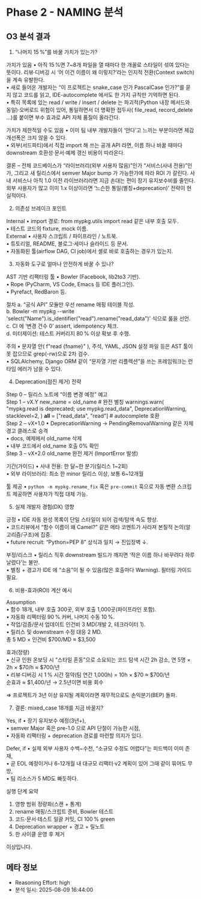 # Phase 2 - NAMING 분석

## O3 분석 결과

1. “나머지 15 %”를 바꿀 가치가 있는가?

가치가 있음
• 아직 15 %면 7~8개 파일을 열 때마다 한 개꼴로 스타일이 섞여 있다는 뜻이다. 리뷰·디버깅 시 ‘어 이건 이름이 왜 이렇지?’라는 인지적 전환(Context switch)을 계속 유발한다.  
• 새로 들어온 개발자는 “이 프로젝트는 snake_case 인가 PascalCase 인가?”를 묻지 않고 코드를 읽고, IDE-autocomplete 에서도 한 가지 규칙만 기억하면 된다.  
• 특히 목록에 있는 read / write / insert / delete 는 파괴적(Python 내장 메서드와 동일)·오버로드 위험이 있어, 통일하면서 더 명확한 접두사( file_read, record_delete …)를 붙이면 부수 효과로 API 자체 품질이 올라간다.

가치가 제한적일 수도 있음
• 이미 팀 내부 개발자들이 ‘안다’고 느끼는 부분이라면 체감 개선폭은 크지 않을 수 있다.  
• 외부(서드파티)에서 직접 import 해 쓰는 공개 API 라면, 이름 하나 바꿀 때마다 downstream 호환성·문서·예제 갱신 비용이 따라온다.  

결론
– 전체 코드베이스가 “라이브러리(외부 사용자 많음)”인가 “서비스(사내 전용)”인가, 그리고 새 릴리스에서 semver Major bump 가 가능한가에 따라 ROI 가 갈린다. 사내 서비스나 아직 1.0 이전 라이브러리라면 지금 손대는 편이 장기 유지보수비를 줄인다. 외부 사용자가 많고 이미 1.x 이상이라면 ‘느슨한 통일(별칭+​deprecation)’ 전략이 현실적이다.

2. 의존성 브레이크 포인트

Internal
• import 경로: from mypkg.utils import read  같은 내부 호출 모두.  
• 테스트 코드의 fixture, mock 이름.  
External
• 사용자 스크립트 / 파이프라인 / 노트북.  
• 튜토리얼, README, 블로그·세미나 슬라이드 등 문서.  
• 자동화된 툴(airflow DAG, CI job)에서 셸로 바로 호출하는 경우가 있는지.  

3. 자동화 도구로 얼마나 안전하게 바꿀 수 있나?

AST 기반 리팩터링 툴
• Bowler (Facebook, lib2to3 기반).  
• Rope (PyCharm, VS Code, Emacs 등 IDE 플러그인).  
• Pyrefact, RedBaron 등.  

절차
a. “공식 API” 모듈만 우선 rename 매핑 테이블 작성.  
b. Bowler ‑m mypkg --write 'select("Name").is_identifier("read").rename("read_data")' 식으로 룰을 선언.  
c. CI 에 ‘변경 건수 0’ assert, idempotency 체크.  
d. 미터제이션: 테스트 커버리지 80 % 이상 확보 후 수행.

주의
• 문자열 안( f"read {fname}" ), 주석, YAML, JSON 설정 파일 등은 AST 툴이 못 잡으므로 grep(-rw)으로 2차 검수.  
• SQLAlchemy, Django ORM 같이 “문자열 기반 리플렉션”을 쓰는 프레임워크는 런타임 에러가 남을 수 있다.

4. Deprecation(점진 제거) 전략

Step 0 – 릴리스 노트에 “이름 변경 예정” 예고  
Step 1 – vX.Y
    new_name = old_name  # 완전 별칭
    warnings.warn(
        "mypkg.read is deprecated; use mypkg.read_data",
        DeprecationWarning,
        stacklevel=2,
    )
    __all__ = ["read_data", "read"]  # autocomplete 호환  
Step 2 – vX+1.0
    • DeprecationWarning → PendingRemovalWarning 같은 자체 경고 클래스로 승격  
    • docs, 예제에서 old_name 삭제  
    • 내부 코드에서 old_name 호출 0% 확인  
Step 3 – vX+2.0
    old_name 완전 제거 (ImportError 발생)  

기간(가이드)
• 사내 전용: 한 달~한 분기(릴리스 1~2회)  
• 외부 라이브러리: 최소 한 minor 릴리스 이상, 보통 6~12개월  

툴 제공
• `python -m mypkg.rename_fix` 혹은 `pre-commit` 훅으로 자동 변환 스크립트 제공하면 사용자가 직접 대체 가능.

5. 실제 개발자 경험(DX) 영향

긍정
• IDE 자동 완성 목록이 단일 스타일이 되어 검색/탐색 속도 향상.  
• 코드리뷰에서 “함수 이름이 왜 Camel?” 같은 메타 코멘트가 사라져 본질적 논의(알고리즘/구조)에 집중.  
• future recruit: “Python=PEP 8” 상식과 일치 → 진입장벽 ↓.  

부정/리스크
• 릴리스 직후 downstream 빌드가 깨지면 ‘작은 이름 하나 바꾸려다 하루 날렸다’는 불만.  
• 별칭 + 경고가 IDE 에 “소음”이 될 수 있음(많은 호출마다 Warning). 필터링 가이드 필요.  

6. 비용-효과(ROI) 계산 예시

Assumption  
• 함수 18개, 내부 호출 300곳, 외부 호출 1,000곳(파이프라인 포함).  
• 자동화 리팩터링 90 % 커버, 나머지 수동 10 %.  
• 작업/검증/문서 업데이트 인건비 3 MD(개발 2, 테크라이터 1).  
• 릴리스 및 downstream 수정 대응 2 MD.  
총 5 MD × 인건비 $700/MD ≈ $3,500  

효과(정량)  
• 신규 인원 온보딩 시 “스타일 혼동”으로 소요되는 코드 탐색 시간 2h 감소, 연 5명 × 2h × $70/h ≈ $700/년  
• 리뷰·디버깅 시 1 % 시간 절약(팀 연간 1,000h) = 10h × $70 ≈ $700/년  
순효과 ≈ $1,400/년 → 2.5년이면 비용 회수

⇒ 프로젝트가 3년 이상 유지될 계획이라면 재무적으로도 손익분기(BEP) 돌파.

7. 결론: mixed_case 18개를 지금 바꿀지?

Yes, if
• 장기 유지보수 예정(3년+),  
• semver Major 혹은 pre-1.0 으로 API 단절이 가능한 시점,  
• 자동화 리팩터링 + deprecation 경로를 마련할 의지가 있다.  

Defer, if
• 실제 외부 사용자 수백~수천, “소규모 수정도 어렵다”는 피드백이 이미 존재,  
• 곧 EOL 예정이거나 6-12개월 내 대규모 리팩터·v2 계획이 있어 그때 같이 묶어도 무방,  
• 팀 리소스가 5 MD도 빠듯하다.  

실행 단계 요약
1) 영향 범위 정량화(스캔 + 통계)  
2) rename 매핑/스크립트 준비, Bowler 테스트  
3) 코드·문서·테스트 일괄 커밋, CI 100 % green  
4) Deprecation wrapper + 경고 + 릴노트  
5) 한 사이클 운영 후 제거

이상입니다.

## 메타 정보
- Reasoning Effort: high
- 분석 일시: 2025-08-09 16:44:00

